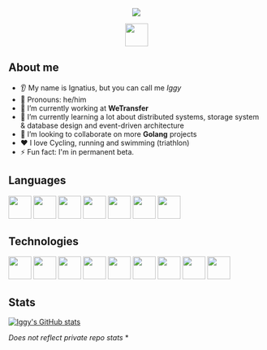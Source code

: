 <p align="center">
  <img src="https://capsule-render.vercel.app/api?text=Hey👋&animation=fadeIn&type=waving&color=gradient&height=200"/>
</p>

<p align="center">
  <a href="https://www.linkedin.com/in/ignatius-de-villiers-11324b133/">
    <img height="45" src="https://github.com/iggydv/iggydv/assets/21292065/0c9bab73-2260-4241-95c6-2fa2f6dfff74"/>
  </a>
</p>


## About me

* 👂 My name is Ignatius, but you can call me _Iggy_
* 👩 Pronouns: he/him
* 🔭 I’m currently working at **WeTransfer**
* 🌱 I’m currently learning a lot about distributed systems, storage system & database design and event-driven architecture
* 🤝 I’m looking to collaborate on more **Golang** projects
* ❤️ I love Cycling, running and swimming (triathlon)
* ⚡ Fun fact: I'm in permanent beta.

## Languages

<p align="left">
  <img src="https://cdn.jsdelivr.net/gh/devicons/devicon/icons/java/java-original-wordmark.svg" width="45" height="45"/>
  <img src="https://cdn.jsdelivr.net/gh/devicons/devicon/icons/python/python-original-wordmark.svg" width="45" height="45"/>
  <img src="https://cdn.jsdelivr.net/gh/devicons/devicon/icons/go/go-original-wordmark.svg" width="45" height="45"/>
  <img src="https://cdn.jsdelivr.net/gh/devicons/devicon/icons/ruby/ruby-plain-wordmark.svg" width="45" height="45"/>
  <img src="https://cdn.jsdelivr.net/gh/devicons/devicon/icons/bash/bash-original.svg" width="45" height="45"/>
  <img src="https://cdn.jsdelivr.net/gh/devicons/devicon/icons/kotlin/kotlin-original-wordmark.svg" width="45" height="45"/>
  <img src="https://cdn.jsdelivr.net/gh/devicons/devicon/icons/mysql/mysql-original-wordmark.svg" width="45" height="45"/>          
</p>

## Technologies

<p align="left">
  <img src="https://cdn.jsdelivr.net/gh/devicons/devicon/icons/amazonwebservices/amazonwebservices-original.svg" width="45" height="45"/>
  <img src="https://cdn.jsdelivr.net/gh/devicons/devicon/icons/googlecloud/googlecloud-original.svg" width="45" height="45"/>
  <img src="https://cdn.jsdelivr.net/gh/devicons/devicon/icons/apache/apache-original.svg" width="45" height="45"/>
  <img src="https://cdn.jsdelivr.net/gh/devicons/devicon/icons/graphql/graphql-plain.svg" width="45" height="45"/>
  <img src="https://cdn.jsdelivr.net/gh/devicons/devicon/icons/gitlab/gitlab-original.svg" width="45" height="45"/>
  <img src="https://cdn.jsdelivr.net/gh/devicons/devicon/icons/github/github-original.svg" width="45" height="45"/>
  <img src="https://cdn.jsdelivr.net/gh/devicons/devicon/icons/kubernetes/kubernetes-plain-wordmark.svg" width="45" height="45"/>
  <img src="https://cdn.jsdelivr.net/gh/devicons/devicon/icons/docker/docker-plain-wordmark.svg" width="45" height="45"/>
  <img src="https://cdn.jsdelivr.net/gh/devicons/devicon/icons/terraform/terraform-original.svg" width="45" height="45"/>
</p>

## Stats
[![Iggy's GitHub stats](https://github-readme-stats.vercel.app/api?username=iggydv&show_icons=true&theme=radical)](https://github.com/anuraghazra/github-readme-stats)

_Does not reflect private repo stats_ *

